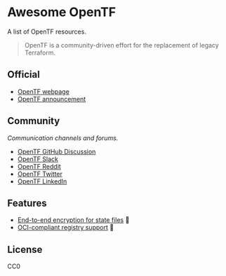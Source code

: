 # Awesome OpenTF

A list of OpenTF resources.

> OpenTF is a community-driven effort for the replacement of legacy Terraform.

## Official

* [OpenTF webpage](https://opentf.org/)
* [OpenTF announcement](https://opentf.org/announcement)

## Community

*Communication channels and forums.*

* [OpenTF GitHub Discussion](https://github.com/orgs/opentffoundation/discussions)
* [OpenTF Slack](https://join.slack.com/t/slack-9uv6202/shared_invite/zt-22ifsm1t2-AF6cL0cOdzivP8E~4deDJA)
* [OpenTF Reddit](https://www.reddit.com/r/opentf/)
* [OpenTF Twitter](https://twitter.com/opentforg)
* [OpenTF LinkedIn](https://www.linkedin.com/company/opentf/)

## Features

- [End-to-end encryption for state files](https://twitter.com/opentforg/status/1696597790661677207) 🚧
- [OCI-compliant registry support](https://twitter.com/opentforg/status/1696913055576387599) 🚧

## License

CC0
